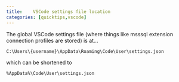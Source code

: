 ```yaml
---
title:    VSCode settings file location
categories: [quicktips,vscode]
---
```

The global VSCode settings file (where things like msssql extension connection profiles are stored) is at...
<!--more-->

```
C:\Users\{username}\AppData\Roaming\Code\User\settings.json
```

which can be shortened to

```
%AppData%\Code\User\settings.json
```


